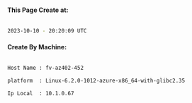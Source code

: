 
   
#### This Page Create at:

```bash

2023-10-10 - 20:20:09 UTC

```

#### Create By Machine:

```bash

Host Name : fv-az402-452

platform  : Linux-6.2.0-1012-azure-x86_64-with-glibc2.35

Ip Local  : 10.1.0.67

```

